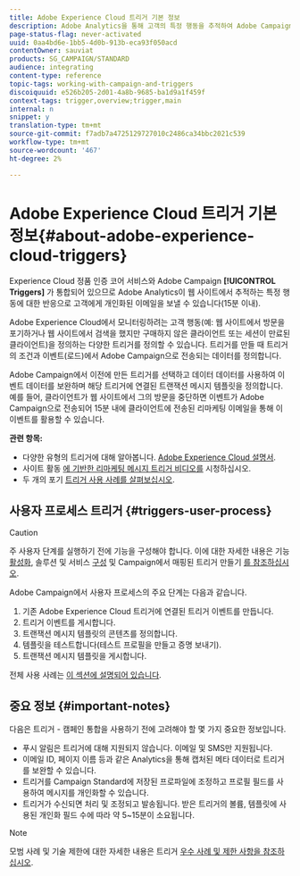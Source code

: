 ```yaml
---
title: Adobe Experience Cloud 트리거 기본 정보
description: Adobe Analytics을 통해 고객의 특정 행동을 추적하여 Adobe Campaign에서 개인화된 이메일을 고객에게 보낼 수 있습니다.
page-status-flag: never-activated
uuid: 0aa4bd6e-1bb5-4d0b-913b-eca93f050acd
contentOwner: sauviat
products: SG_CAMPAIGN/STANDARD
audience: integrating
content-type: reference
topic-tags: working-with-campaign-and-triggers
discoiquuid: e526b205-2d01-4a8b-9685-ba1d9a1f459f
context-tags: trigger,overview;trigger,main
internal: n
snippet: y
translation-type: tm+mt
source-git-commit: f7adb7a4725129727010c2486ca34bbc2021c539
workflow-type: tm+mt
source-wordcount: '467'
ht-degree: 2%

---
```



# Adobe Experience Cloud 트리거 기본 정보{#about-adobe-experience-cloud-triggers}

Experience Cloud 정품 인증 코어 서비스와 Adobe Campaign **[!UICONTROL Triggers]** 가 통합되어 있으므로 Adobe Analytics이 웹 사이트에서 추적하는 특정 행동에 대한 반응으로 고객에게 개인화된 이메일을 보낼 수 있습니다(15분 이내).

Adobe Experience Cloud에서 모니터링하려는 고객 행동(예: 웹 사이트에서 방문을 포기하거나 웹 사이트에서 검색을 했지만 구매하지 않은 클라이언트 또는 세션이 만료된 클라이언트)을 정의하는 다양한 트리거를 정의할 수 있습니다. 트리거를 만들 때 트리거의 조건과 이벤트(로드)에서 Adobe Campaign으로 전송되는 데이터를 정의합니다.

Adobe Campaign에서 이전에 만든 트리거를 선택하고 데이터 데이터를 사용하여 이벤트 데이터를 보완하며 해당 트리거에 연결된 트랜잭션 메시지 템플릿을 정의합니다. 예를 들어, 클라이언트가 웹 사이트에서 그의 방문을 중단하면 이벤트가 Adobe Campaign으로 전송되어 15분 내에 클라이언트에 전송된 리마케팅 이메일을 통해 이 이벤트를 활용할 수 있습니다.

**관련 항목:**

* 다양한 유형의 트리거에 대해 알아봅니다. [Adobe Experience Cloud 설명서](https://docs.adobe.com/content/help/en/core-services/interface/activation/triggers.html).
* 사이트 활동 [에 기반한 리마케팅 메시지 트리거 비디오를](https://helpx.adobe.com/marketing-cloud/how-to/email-marketing.html#step-two) 시청하십시오.
* 두 개의 포기 [트리거 사용 사례를 살펴보십시오](../../integrating/using/abandonment-triggers-use-cases.md).

## 사용자 프로세스 트리거 {#triggers-user-process}

>[!CAUTION]
>
>주 사용자 단계를 실행하기 전에 기능을 구성해야 합니다. 이에 대한 자세한 내용은 기능 [활성화](../../integrating/using/configuring-triggers-in-experience-cloud.md#activating-the-functionality), 솔루션 및 서비스 [구성](../../integrating/using/configuring-triggers-in-experience-cloud.md#configuring-solutions-and-services) 및 Campaign에서 매핑된 트리거 만들기 [를 참조하십시오](../../integrating/using/using-triggers-in-campaign.md#creating-a-mapped-trigger-in-campaign).

Adobe Campaign에서 사용자 프로세스의 주요 단계는 다음과 같습니다.

1. 기존 Adobe Experience Cloud 트리거에 연결된 트리거 이벤트를 만듭니다.
1. 트리거 이벤트를 게시합니다.
1. 트랜잭션 메시지 템플릿의 콘텐츠를 정의합니다.
1. 템플릿을 테스트합니다(테스트 프로필을 만들고 증명 보내기).
1. 트랜잭션 메시지 템플릿을 게시합니다.

전체 사용 사례는 [이 섹션에 설명되어 있습니다](../../integrating/using/abandonment-triggers-use-cases.md).

## 중요 정보 {#important-notes}

다음은 트리거 - 캠페인 통합을 사용하기 전에 고려해야 할 몇 가지 중요한 정보입니다.

* 푸시 알림은 트리거에 대해 지원되지 않습니다. 이메일 및 SMS만 지원됩니다.
* 이메일 ID, 페이지 이름 등과 같은 Analytics을 통해 캡처된 메타 데이터로 트리거를 보완할 수 있습니다.
* 트리거를 Campaign Standard에 저장된 프로파일에 조정하고 프로필 필드를 사용하여 메시지를 개인화할 수 있습니다.
* 트리거가 수신되면 처리 및 조정되고 발송됩니다. 받은 트리거의 볼륨, 템플릿에 사용된 개인화 필드 수에 따라 약 5~15분이 소요됩니다.

>[!NOTE]
>
>모범 사례 및 기술 제한에 대한 자세한 내용은 트리거 [우수 사례 및 제한 사항을 참조하십시오](../../integrating/using/configuring-triggers-in-experience-cloud.md#triggers-best-practices-and-limitations).

